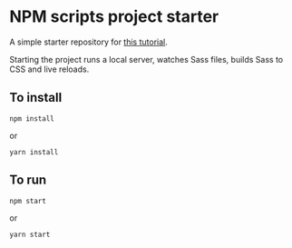 # NPM scripts project starter

A simple starter repository for [this tutorial](https://css-irl/a-modern-front-end-workflow-part-1).

Starting the project runs a local server, watches Sass files, builds Sass to CSS and live reloads.

## To install

```
npm install
```

or

```
yarn install
```

## To run

```
npm start
```

or

```
yarn start
```
